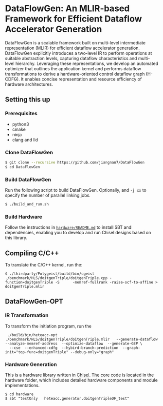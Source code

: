 # DataFlowGen: An MLIR-based Framework for Efficient Dataflow Accelerator Generation


DataFlowGen is a scalable framework built on multi-level intermediate representation (MLIR) for efficient dataflow accelerator generation. DataFlowGen explicitly introduces a two-level IR to perform operations at suitable abstraction levels, capturing dataflow characteristics and multi-level hierarchy.
Leveraging these representations, we develop an automated optimizer that outlines the application kernel and performs dataflow transformations to derive a hardware-oriented control dataflow graph (H-CDFG). It enables concise representation and resource efficiency of hardware architectures.

## Setting this up
### Prerequisites
- python3
- cmake
- ninja
- clang and lld

### Clone DataFlowGen
```sh
$ git clone --recursive https://github.com/jiangnan7/DataFlowGen
$ cd DataFlowGen
```

### Build DataFlowGen
Run the following script to build DataFlowGen. Optionally, and `-j xx` to specify the number of parallel linking jobs.
```sh
$ ./build_and_run.sh
```

### Build Hardware

Follow the instructions in [`hardware/README.md`](hardware/README.md) to install SBT and dependencies, enabling you to develop and run Chisel designs based on this library.

## Compiling C/C++

To translate the C/C++ kernel, run the:
```
$ ./thirdparty/Polygeist/build/bin/cgeist ./benchmark/HLS/doitgenTriple/doitgenTriple.cpp -function=doitgenTriple -S      -memref-fullrank -raise-scf-to-affine > doitgenTriple.mlir
```
## DataFlowGen-OPT

### IR Transformation 
To transform the initiation program, run the
```
 ./build/bin/heteacc-opt  ./benchmark/HLS/doitgenTriple/doitgenTriple.mlir   --generate-dataflow --analyze-memref-address  --optimize-dataflow  --generate-GEP \
  --cse  --enhanced-cdfg  --hybird-branch-prediction  --graph-init="top-func=doitgenTriple" --debug-only="graph"
```

### Hardware Generation
This is a hardware library written in [Chisel](https://www.chisel-lang.org/). The core code is located in the hardware folder, which includes detailed hardware components and module implementations.

```
$ cd hardware
$ sbt "testOnly   heteacc.generator.doitgenTripleDF_test"
```

